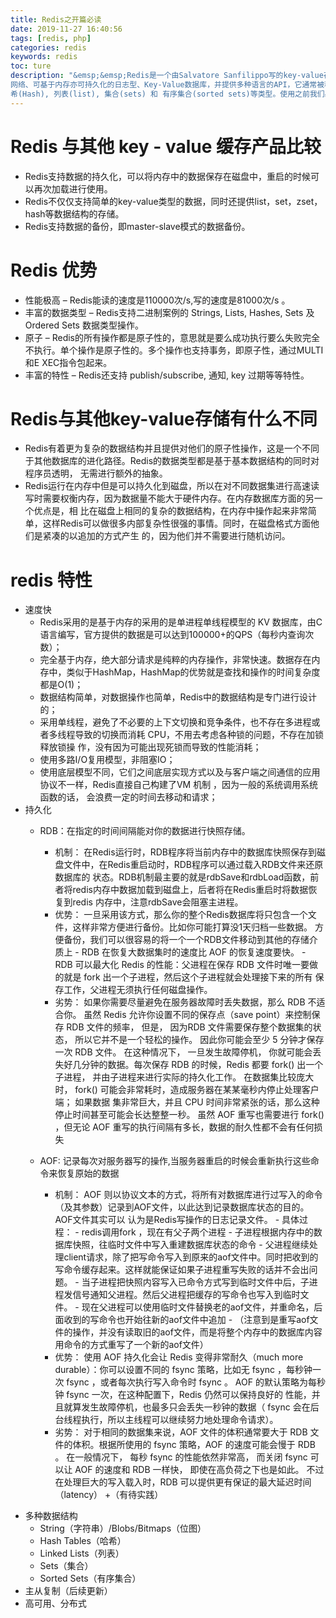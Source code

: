 ```yaml
---
title: Redis之开篇必读
date: 2019-11-27 16:40:56
tags: [redis, php]
categories: redis
keywords: redis
toc: ture
description: "&emsp;&emsp;Redis是一个由Salvatore Sanfilippo写的key-value存储系统，是一个开源的使用 ANSI C语言编写、遵守BSD协议、支持
网络、可基于内存亦可持久化的日志型、Key-Value数据库，并提供多种语言的API，它通常被称为数据结构服务器，因为值（value）可以是 字符串(String), 哈
希(Hash), 列表(list), 集合(sets) 和 有序集合(sorted sets)等类型。使用之前我们必须了解为什么而使用。"
---
```


# Redis 与其他 key - value 缓存产品比较
   * Redis支持数据的持久化，可以将内存中的数据保存在磁盘中，重启的时候可以再次加载进行使用。
   * Redis不仅仅支持简单的key-value类型的数据，同时还提供list，set，zset，hash等数据结构的存储。
   * Redis支持数据的备份，即master-slave模式的数据备份。
   
# Redis 优势
   * 性能极高 – Redis能读的速度是110000次/s,写的速度是81000次/s 。
   * 丰富的数据类型 – Redis支持二进制案例的 Strings, Lists, Hashes, Sets 及 Ordered Sets 数据类型操作。
   * 原子 – Redis的所有操作都是原子性的，意思就是要么成功执行要么失败完全不执行。单个操作是原子性的。多个操作也支持事务，即原子性，通过MULTI和E
   XEC指令包起来。
   * 丰富的特性 – Redis还支持 publish/subscribe, 通知, key 过期等等特性。
   
# Redis与其他key-value存储有什么不同
   * Redis有着更为复杂的数据结构并且提供对他们的原子性操作，这是一个不同于其他数据库的进化路径。Redis的数据类型都是基于基本数据结构的同时对程序员透明，
无需进行额外的抽象。
   * Redis运行在内存中但是可以持久化到磁盘，所以在对不同数据集进行高速读写时需要权衡内存，因为数据量不能大于硬件内存。在内存数据库方面的另一个优点是，相
比在磁盘上相同的复杂的数据结构，在内存中操作起来非常简单，这样Redis可以做很多内部复杂性很强的事情。同时，在磁盘格式方面他们是紧凑的以追加的方式产生
的，因为他们并不需要进行随机访问。

# redis 特性
   * 速度快
       + Redis采用的是基于内存的采用的是单进程单线程模型的 KV 数据库，由C语言编写，官方提供的数据是可以达到100000+的QPS（每秒内查询次数）；
       + 完全基于内存，绝大部分请求是纯粹的内存操作，非常快速。数据存在内存中，类似于HashMap，HashMap的优势就是查找和操作的时间复杂度都是O(1)；
       + 数据结构简单，对数据操作也简单，Redis中的数据结构是专门进行设计的；
       + 采用单线程，避免了不必要的上下文切换和竞争条件，也不存在多进程或者多线程导致的切换而消耗 CPU，不用去考虑各种锁的问题，不存在加锁释放锁操
        作，没有因为可能出现死锁而导致的性能消耗；
       + 使用多路I/O复用模型，非阻塞IO；
       + 使用底层模型不同，它们之间底层实现方式以及与客户端之间通信的应用协议不一样，Redis直接自己构建了VM 机制 ，因为一般的系统调用系统函数的话，
       会浪费一定的时间去移动和请求；
   * 持久化
       + RDB：在指定的时间间隔能对你的数据进行快照存储。
            - 机制：
                    在Redis运行时，RDB程序将当前内存中的数据库快照保存到磁盘文件中，在Redis重启动时，RDB程序可以通过载入RDB文件来还原数据库的
                   状态。RDB机制最主要的就是rdbSave和rdbLoad函数，前者将redis内存中数据加载到磁盘上，后者将在Redis重启时将数据恢复到redis
                   内存中，注意rdbSave会阻塞主进程。
            - 优势：
                    一旦采用该方式，那么你的整个Redis数据库将只包含一个文件，这样非常方便进行备份。比如你可能打算没1天归档一些数据。
                     方便备份，我们可以很容易的将一个一个RDB文件移动到其他的存储介质上
                    - RDB 在恢复大数据集时的速度比 AOF 的恢复速度要快。
                    - RDB 可以最大化 Redis 的性能：父进程在保存 RDB 文件时唯一要做的就是 fork 出一个子进程，然后这个子进程就会处理接下来的所有
                    保存工作，父进程无须执行任何磁盘操作。
            - 劣势：
                    如果你需要尽量避免在服务器故障时丢失数据，那么 RDB 不适合你。 虽然 Redis 允许你设置不同的保存点（save point）来控制保存 RDB 
                    文件的频率， 但是， 因为RDB 文件需要保存整个数据集的状态， 所以它并不是一个轻松的操作。 因此你可能会至少 5 分钟才保存一次 RDB 
                    文件。 在这种情况下， 一旦发生故障停机， 你就可能会丢失好几分钟的数据。每次保存 RDB 的时候，Redis 都要 fork() 出一个子进程，
                    并由子进程来进行实际的持久化工作。 在数据集比较庞大时， fork() 可能会非常耗时，造成服务器在某某毫秒内停止处理客户端； 如果数据
                    集非常巨大，并且 CPU 时间非常紧张的话，那么这种停止时间甚至可能会长达整整一秒。 虽然 AOF 重写也需要进行 fork() ，但无论 AOF 
                    重写的执行间隔有多长，数据的耐久性都不会有任何损失
                    
       + AOF: 记录每次对服务器写的操作,当服务器重启的时候会重新执行这些命令来恢复原始的数据
            - 机制：
                    AOF 则以协议文本的方式，将所有对数据库进行过写入的命令（及其参数）记录到AOF文件，以此达到记录数据库状态的目的。AOF文件其实可以
                    认为是Redis写操作的日志记录文件。
                    - 具体过程：
                    - redis调用fork ，现在有父子两个进程
                    - 子进程根据内存中的数据库快照，往临时文件中写入重建数据库状态的命令
                    - 父进程继续处理client请求，除了把写命令写入到原来的aof文件中。同时把收到的写命令缓存起来。这样就能保证如果子进程重写失败的话并不会出问题。
                    - 当子进程把快照内容写入已命令方式写到临时文件中后，子进程发信号通知父进程。然后父进程把缓存的写命令也写入到临时文件。
                    - 现在父进程可以使用临时文件替换老的aof文件，并重命名，后面收到的写命令也开始往新的aof文件中追加
                    - （注意到是重写aof文件的操作，并没有读取旧的aof文件，而是将整个内存中的数据库内容用命令的方式重写了一个新的aof文件）
            - 优势：
                    使用 AOF 持久化会让 Redis 变得非常耐久（much more durable）：你可以设置不同的 fsync 策略，比如无 fsync ，每秒钟一
                    次 fsync ，或者每次执行写入命令时 fsync 。 AOF 的默认策略为每秒钟 fsync 一次，在这种配置下，Redis 仍然可以保持良好的
                    性能，并且就算发生故障停机，也最多只会丢失一秒钟的数据（ fsync 会在后台线程执行，所以主线程可以继续努力地处理命令请求）。
            - 劣势：
                    对于相同的数据集来说，AOF 文件的体积通常要大于 RDB 文件的体积。根据所使用的 fsync 策略，AOF 的速度可能会慢于 RDB 。 
                   在一般情况下， 每秒 fsync 的性能依然非常高， 而关闭 fsync 可以让 AOF 的速度和 RDB 一样快， 即使在高负荷之下也是如此。
                     不过在处理巨大的写入载入时，RDB 可以提供更有保证的最大延迟时间（latency）
       +（有待实践）
  
   + 多种数据结构
       + String（字符串）/Blobs/Bitmaps（位图）
       + Hash Tables（哈希）
       + Linked Lists（列表）
       + Sets（集合）
       + Sorted Sets（有序集合）
   + 主从复制（后续更新）
   + 高可用、分布式
